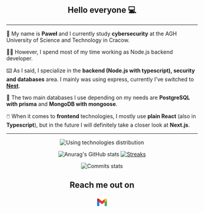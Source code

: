 <h2 align="center">
      Hello everyone 💻
</h2>

---

🏫 My name is **Paweł** and I currently study **cybersecurity** at the AGH University of Science and Technology in Cracow.

👨‍💻 However, I spend most of my time working as Node.js backend developer.

⌨️ As I said, I specialize in the **backend (Node.js with typescript), security and databases** area. I mainly was using express, currently I've switched to [**Nest**](https://nestjs.com/).

📇 The two main databases I use depending on my needs are **PostgreSQL with prisma** and **MongoDB with mongoose**.

🖱️ When it comes to **frontend** technologies, I mostly use **plain React** (also in **Typescript**), but in the future I will definitely take a closer look at **Next.js**.

---
<div align="center">

   ![Using technologies distribution](https://github-readme-stats.vercel.app/api/top-langs/?username=Pawel-Kica&langs_count=4&layout=compact&theme=dracula&hide_border=true)
   
   ![Anurag's GitHub stats](https://github-readme-stats.vercel.app/api?username=Pawel-Kica&show_icons=true&hide_border=true&theme=dracula&count_private=true) 
   [![Streaks](https://github-readme-streak-stats.herokuapp.com?user=Pawel-Kica&theme=dracula&border=DD272700)](https://git.io/streak-stats)
   
   ![Commits stats](https://github-profile-summary-cards.vercel.app/api/cards/profile-details?username=Pawel-Kica&theme=dracula)
<h2 align="center">Reach me out on </h2>
   <a href="mailto: pawel.kica.cc@gmail.com">      
       <img src="images/icons8-gmail-48.png" width="30">
   </a>
</div>
<!--
   ![typeorm](https://img.shields.io/badge/Typeorm-262627.svg?style=for-the-badge&logo=Typeform&logoColor=white) 
    
   ![react](https://img.shields.io/badge/React-20232A?style=for-the-badge&logo=react&logoColor=61DAFB)
-->

